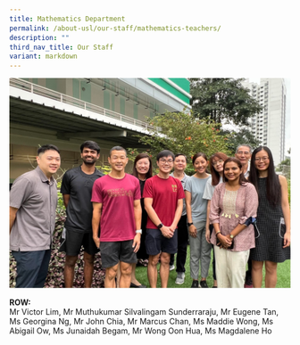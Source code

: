 ```yaml
---
title: Mathematics Department
permalink: /about-usl/our-staff/mathematics-teachers/
description: ""
third_nav_title: Our Staff
variant: markdown
---
```

<img src="/images/2024%20Photos/Staff%20Photo/Mathematics.jpg">

<p><strong>ROW:</strong><br>Mr Victor Lim, Mr Muthukumar Silvalingam Sunderraraju, Mr Eugene Tan, Ms Georgina Ng, Mr John Chia, Mr Marcus Chan, Ms Maddie Wong, Ms Abigail Ow, Ms Junaidah Begam, Mr Wong Oon Hua, Ms Magdalene Ho</p>